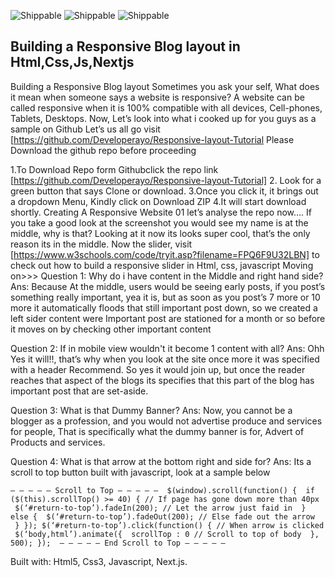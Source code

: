 ![Shippable](https://img.shields.io/badge/Developerayo-approved-green.svg)
![Shippable](https://img.shields.io/wordpress/plugin/r/akismet.svg)
![Shippable](https://img.shields.io/crates/l/rustc-serialize.svg?maxAge=2592000)

## Building a Responsive Blog layout in Html,Css,Js,Nextjs

Building a Responsive Blog layout
Sometimes you ask your self, What does it mean when someone says a website is responsive? A website can be called responsive when it is 100% compatible with all devices, Cell-phones, Tablets, Desktops.
Now, Let’s look into what i cooked up for you guys as a sample on Github Let’s us all go visit [https://github.com/Developerayo/Responsive-layout-Tutorial
Please Download the github repo before proceeding 

1.To Download Repo form Githubclick the repo link [https://github.com/Developerayo/Responsive-layout-Tutorial]
2. Look for a green button that says Clone or download.
3.Once you click it, it brings out a dropdown Menu, Kindly click on Download ZIP
4.It will start download shortly.
Creating A Responsive Website 01
let’s analyse the repo now….
If you take a good look at the screenshot you would see my name is at the middle, why is that? Looking at it now its looks super cool, that’s the only reason its in the middle.
Now the slider, visit [https://www.w3schools.com/code/tryit.asp?filename=FPQ6F9U32LBN] to check out how to build a responsive slider in Html, css, javascript
Moving on>>>
Question 1: Why do i have content in the Middle and right hand side?
Ans: Because At the middle, users would be seeing early posts, if you post’s something really important, yea it is, but as soon as you post’s 7 more or 10 more it automatically floods that still important post down, so we created a left sider content were Important post are stationed for a month or so before it moves on by checking other important content


Question 2: If in mobile view wouldn't it become 1 content with all?
Ans: Ohh Yes it will!!, that’s why when you look at the site once more it was specified with a header Recommend. So yes it would join up, but once the reader reaches that aspect of the blogs its specifies that this part of the blog has important post that are set-aside.


Question 3: What is that Dummy Banner?
Ans: Now, you cannot be a blogger as a profession, and you would not advertise produce and services for people, That is specifically what the dummy banner is for, Advert of Products and services.


Question 4: What is that arrow at the bottom right and side for?
Ans: Its a scroll to top button built with javascript, look at a sample below

`— — — — — Scroll to Top — — — — — 
$(window).scroll(function() {
 if ($(this).scrollTop() >= 40) { // If page has gone down more than 40px
 $(‘#return-to-top’).fadeIn(200); // Let the arrow just faid in
 } else {
 $(‘#return-to-top’).fadeOut(200); // Else fade out the arrow
 }
});
$(‘#return-to-top’).click(function() { // When arrow is clicked
 $(‘body,html’).animate({
 scrollTop : 0 // Scroll to top of body
 }, 500);
});
 — — — — — End Scroll to Top — — — — — `
 
Built with: Html5, Css3, Javascript, Next.js.
